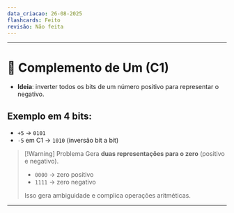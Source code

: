 ```yaml
---
data_criacao: 26-08-2025
flashcards: Feito
revisão: Não feita
---
```


---

# 🔹 Complemento de Um (C1)

- **Ideia**: inverter todos os bits de um número positivo para representar o negativo.

## Exemplo em 4 bits:

- `+5` → `0101`
- `-5` em C1 → `1010` (inversão bit a bit)

>[!Warning] Problema
>Gera **duas representações para o zero** (positivo e negativo).
>- `0000` → zero positivo
>  - `1111` → zero negativo
>  
>  Isso gera ambiguidade e complica operações aritméticas.

---